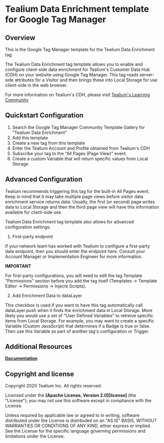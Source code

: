 # Tealium Data Enrichment template for Google Tag Manager

## Overview

This is the Google Tag Manager template for the Tealium Data Enrichment tag.

The Tealium Data Enrichment tag template allows you to enable and configure client-side data enrichment for Tealium's Customer Data Hub (CDH) on your website using Google Tag Manager.  This tag reads server-side attributes for a Visitor and then brings these into Local Storage for use client-side in the web browser.

For more information on Tealium's CDH, please visit [Tealium's Learning Community](https://community.tealiumiq.com/t5/Customer-Data-Hub/Introduction-to-Customer-Data-Hub/ta-p/17571)

## Quickstart Configuration

1. Search the Google Tag Manager Community Template Gallery for "Tealium Data Enrichment"
2. Add this template
3. Create a new tag from this template
4. Enter the Tealium Account and Profile obtained from Tealium's CDH
5. Subscribe your tag to the "All Pages (Page View)" event.
6. Create a custom Variable that will return specific values from Local Storage

## Advanced Configuration

Tealium recommends triggering this tag for the built-in All Pages event.  Keep in mind that it may take multiple page views before visitor data enrichment service returns data.  Usually, the first (or second) page writes data to Local Storage and then the third page view will have this information available for client-side use.

Tealium Data Enrichment tag template also allows for advanced configuration settings:

1. First-party endpoint

If your network team has worked with Tealium to configure a first-party data endpoint, then you should enter the endpoint here.  Consult your Account Manager or Implementation Engineer for more information.

**IMPORTANT**

For first-party configurations, you will need to edit the tag Template "Permissions" section before you add the tag itself (Templates -> Template Editor -> Permissions -> Injects Scripts).

2. Add Enrichment Data to dataLayer 

This checkbox is used if you want to have this tag automatically call dataLayer.push when it finds the enrichment data in Local Storage.  More likely you would use a set of "User Defined Variables" to retreive specific items from Local Storage.  For example, you may want to create a specific Variable (Custom JavaScript) that determines if a Badge is true or false.  Then use this Variable as part of another tag's configuration or Trigger.

## Additional Resources

**[Documentation](https://docs.tealium.com/platforms/google-tag-manager/install/)**

## Copyright and license

Copyright 2020 Tealium Inc. All rights reserved.

Licensed under the **[Apache License, Version 2.0][license]** (the "License");
you may not use this software except in compliance with the License.

Unless required by applicable law or agreed to in writing, software
distributed under the License is distributed on an "AS IS" BASIS,
WITHOUT WARRANTIES OR CONDITIONS OF ANY KIND, either express or implied.
See the License for the specific language governing permissions and
limitations under the License.


